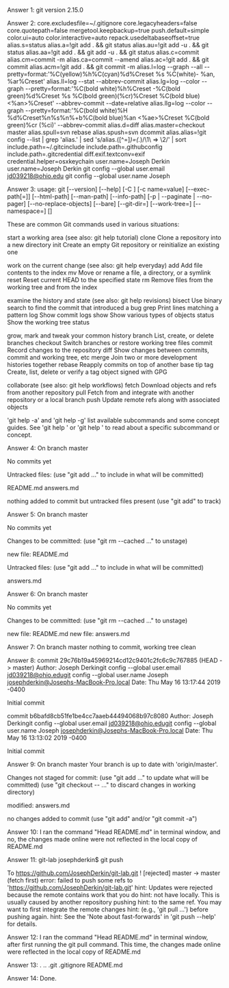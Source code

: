 Answer 1: git version 2.15.0

Answer 2: 
core.excludesfile=~/.gitignore
core.legacyheaders=false
core.quotepath=false
mergetool.keepbackup=true
push.default=simple
color.ui=auto
color.interactive=auto
repack.usedeltabaseoffset=true
alias.s=status
alias.a=!git add . && git status
alias.au=!git add -u . && git status
alias.aa=!git add . && git add -u . && git status
alias.c=commit
alias.cm=commit -m
alias.ca=commit --amend
alias.ac=!git add . && git commit
alias.acm=!git add . && git commit -m
alias.l=log --graph --all --pretty=format:'%C(yellow)%h%C(cyan)%d%Creset %s %C(white)- %an, %ar%Creset'
alias.ll=log --stat --abbrev-commit
alias.lg=log --color --graph --pretty=format:'%C(bold white)%h%Creset -%C(bold green)%d%Creset %s %C(bold green)(%cr)%Creset %C(bold blue)<%an>%Creset' --abbrev-commit --date=relative
alias.llg=log --color --graph --pretty=format:'%C(bold white)%H %d%Creset%n%s%n%+b%C(bold blue)%an <%ae>%Creset %C(bold green)%cr (%ci)' --abbrev-commit
alias.d=diff
alias.master=checkout master
alias.spull=svn rebase
alias.spush=svn dcommit
alias.alias=!git config --list | grep 'alias\.' | sed 's/alias\.\([^=]*\)=\(.*\)/\1\     => \2/' | sort
include.path=~/.gitcinclude
include.path=.githubconfig
include.path=.gitcredential
diff.exif.textconv=exif
credential.helper=osxkeychain
user.name=Joseph Derkin
user.name=Joseph Derkin
git config --global user.email jd039218@ohio.edu
git config --global user.name Joseph


Answer 3: 
usage: git [--version] [--help] [-C <path>] [-c name=value]
[--exec-path[=<path>]] [--html-path] [--man-path] [--info-path]
[-p | --paginate | --no-pager] [--no-replace-objects] [--bare]
[--git-dir=<path>] [--work-tree=<path>] [--namespace=<name>]
<command> [<args>]

These are common Git commands used in various situations:

start a working area (see also: git help tutorial)
clone      Clone a repository into a new directory
init       Create an empty Git repository or reinitialize an existing one

work on the current change (see also: git help everyday)
add        Add file contents to the index
mv         Move or rename a file, a directory, or a symlink
reset      Reset current HEAD to the specified state
rm         Remove files from the working tree and from the index

examine the history and state (see also: git help revisions)
bisect     Use binary search to find the commit that introduced a bug
grep       Print lines matching a pattern
log        Show commit logs
show       Show various types of objects
status     Show the working tree status

grow, mark and tweak your common history
branch     List, create, or delete branches
checkout   Switch branches or restore working tree files
commit     Record changes to the repository
diff       Show changes between commits, commit and working tree, etc
merge      Join two or more development histories together
rebase     Reapply commits on top of another base tip
tag        Create, list, delete or verify a tag object signed with GPG

collaborate (see also: git help workflows)
fetch      Download objects and refs from another repository
pull       Fetch from and integrate with another repository or a local branch
push       Update remote refs along with associated objects

'git help -a' and 'git help -g' list available subcommands and some
concept guides. See 'git help <command>' or 'git help <concept>'
to read about a specific subcommand or concept.

Answer 4: 
On branch master

No commits yet

Untracked files:
(use "git add <file>..." to include in what will be committed)

README.md
answers.md

nothing added to commit but untracked files present (use "git add" to track)

Answer 5:
On branch master

No commits yet

Changes to be committed:
(use "git rm --cached <file>..." to unstage)

new file:   README.md

Untracked files:
(use "git add <file>..." to include in what will be committed)

answers.md

Answer 6:
On branch master

No commits yet

Changes to be committed:
(use "git rm --cached <file>..." to unstage)

new file:   README.md
new file:   answers.md

Answer 7:
On branch master
nothing to commit, working tree clean

Answer 8:
commit 29c76b19a45969214cd12c9401c2fc6c9c767885 (HEAD -> master)
Author: Joseph Derkingit config --global user.email jd039218@ohio.edugit config --global user.name Joseph <josephderkin@Josephs-MacBook-Pro.local>
Date:   Thu May 16 13:17:44 2019 -0400

Initial commit

commit b6bafd8cb51fe1be4cc7aaeb44494068b97c8080
Author: Joseph Derkingit config --global user.email jd039218@ohio.edugit config --global user.name Joseph <josephderkin@Josephs-MacBook-Pro.local>
Date:   Thu May 16 13:13:02 2019 -0400

Initial commit

Answer 9:
On branch master
Your branch is up to date with 'origin/master'.

Changes not staged for commit:
(use "git add <file>..." to update what will be committed)
(use "git checkout -- <file>..." to discard changes in working directory)

modified:   answers.md

no changes added to commit (use "git add" and/or "git commit -a")

Answer 10:
I ran the command "Head README.md" in terminal window, and no, the changes made online were not reflected in the local copy of README.md

Answer 11:
git-lab josephderkin$ git push

To https://github.com/JosephDerkin/git-lab.git
! [rejected]        master -> master (fetch first)
error: failed to push some refs to 'https://github.com/JosephDerkin/git-lab.git'
hint: Updates were rejected because the remote contains work that you do
hint: not have locally. This is usually caused by another repository pushing
hint: to the same ref. You may want to first integrate the remote changes
hint: (e.g., 'git pull ...') before pushing again.
hint: See the 'Note about fast-forwards' in 'git push --help' for details.

Answer 12:
I ran the command "Head README.md" in terminal window, after first running the git pull command. This time, the changes made online were reflected in the local copy of README.md

Answer 13:
.        ..        .git        .gitignore    README.md

Answer 14:
Done.
